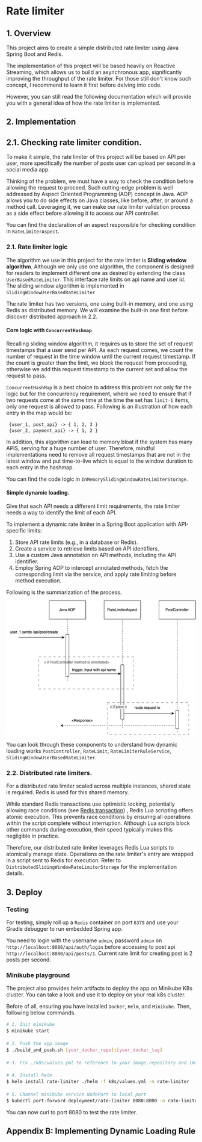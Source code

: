 # Rate limiter
## 1. Overview

This project aims to create a simple distributed rate limiter using Java Spring Boot and Redis. 

The implementation of this project will be based heavily on Reactive Streaming, which allows us to build an asynchronous app, significantly
improving the throughput of the rate limiter. For those still don't know such concept, I recommend to learn it first before delving into code.

However, you can still read the following documentation which will provide you with a general idea of how the rate limiter is implemented.

## 2. Implementation

## 2.1. Checking rate limiter condition.
To make it simple, the rate limiter of this project will be based on API per user, more specifically the number of posts user can upload
per second in a social media app.

Thinking of the problem, we must have a way to check the condition before allowing the request to proceed. Such cutting-edge problem is
well addressed by Aspect Oriented Programming (AOP) concept in Java. AOP allows you to do side effects on Java classes, like before, after, or
around a method call. Leveraging it, we can make our rate limiter validation process as a side effect before allowing it to access our
API controller.

You can find the declaration of an aspect responsible for checking condition in `RateLimiterAspect`.
### 2.1. Rate limiter logic
The algorithm we use in this project for the rate limiter is **Sliding window algorithm**. Although we only use one algorithm, the component is designed
for readers to implement different one as desired by extending the class `UserBasedRateLimiter`. This interface rate limits on api name and user id.
The sliding window algorithm is implemented in `SlidingWindowUserBasedRateLimiter`

The rate limiter has two versions, one using built-in memory, and one using Redis as distributed memory. We will examine the built-in one first before discover
distributed approach in 2.2.

#### Core logic with `ConcurrentHashmap`
Recalling sliding window algorithm, it requires us to store the set of request timestamps that a user send per API. As each request comes, we
count the number of request in the time window until the current request timestamp. If the count is greater than the limit, we block the request from
proceeding, otherwise we add this request timestamp to the current set and allow the request to pass.

`ConcurrentHashMap` is a best choice to address this problem not only for the logic but for the concurrency requirement, where we need to ensure that
if two requests come at the same time at the time the set has `limit-1` items, only one request is allowed to pass. Following is an illustration of
how each entry in the map would be:

```
 {user_1, post_api} -> { 1, 2, 3 }
 {user_2, payment_api} -> { 1, 2 }
```

In addition, this algorithm can lead to memory bloat if the system has many APIS, serving for a huge number of user. Therefore, mindful implementations need to 
remove all request timestamps that are not in the latest window and put time-to-live which is equal to the window duration to each entry in the hashmap.

You can find the code logic in `InMemorySlidingWindowRateLimiterStorage`.

#### Simple dynamic loading.
Give that each API needs a different limit requirements, the rate limiter needs a way to identify the limit of each API.

To implement a dynamic rate limiter in a Spring Boot application with API-specific limits:
1. Store API rate limits (e.g., in a database or Redis).
2. Create a service to retrieve limits based on API identifiers.
3. Use a custom Java annotation on API methods, including the API identifier.
4. Employ Spring AOP to intercept annotated methods, fetch the corresponding limit via the service, and apply rate limiting before method execution.

Following is the summarization of the process.

![AOP_rate_limiter](/eej_rate_limiter/static/AOP_rate_limiter.jpg)

You can look through these components to understand how dynamic loading works 
`PostController`, `RateLimit`, `RateLimiterRuleService`, `SlidingWindowUserBasedRateLimiter`.

### 2.2. Distributed rate limiters.
For a distributed rate limiter scaled across multiple instances, shared state is required. Redis is used for this shared memory.

While standard Redis transactions use optimistic locking, potentially allowing race conditions (see [Redis transaction](https://redis.io/docs/latest/develop/interact/transactions/#optimistic-locking-using-check-and-set))
, Redis Lua scripting offers atomic execution. This prevents race conditions by ensuring all operations 
within the script complete without interruption. Although Lua scripts block other commands during execution, 
their speed typically makes this negligible in practice.

Therefore, our distributed rate limiter leverages Redis Lua scripts to atomically manage state. 
Operations on the rate limiter's entry are wrapped in a script sent to Redis for execution. 
Refer to `DistributedSlidingWindowRateLimiterStorage` for the implementation details.

## 3. Deploy
### Testing
For testing, simply roll up a `Redis` container on port `6379` and use your Gradle debugger to run embedded Spring
app.

You need to login with the username `admin`, password `admin` on `http://localhost:8080/api/auth/login` before accessing
to post api `http://localhost:8080/api/posts/1`. Current rate limit for creating post is 2 posts per second.
### Minikube playground
The project also provides helm artifacts to deploy the app on Minikube K8s cluster. You can take a look and use it
to deploy on your real k8s cluster.

Before of all, ensuring you have installed `Docker`, `Helm`, and `Minikube`. Then, following below commands.

```bash
# 1. Init minikube
$ minikube start

# 2. Push the app image
$ ./build_and_push.sh [your_docker_repo]:[your_docker_tag]

# 3. Fix ./k8s/values.yml to reference to your image.repository and image.tag

# 4. Install helm
$ helm install rate-limiter ./helm -f k8s/values.yml -n rate-limiter

# 5. Channel minikube service NodePort to local port
$ kubectl port-forward deployment/rate-limiter 8080:8080 -n rate-limiter
```

You can now curl to port 8080 to test the rate limiter.

## Appendix B: Implementing Dynamic Loading Rule
